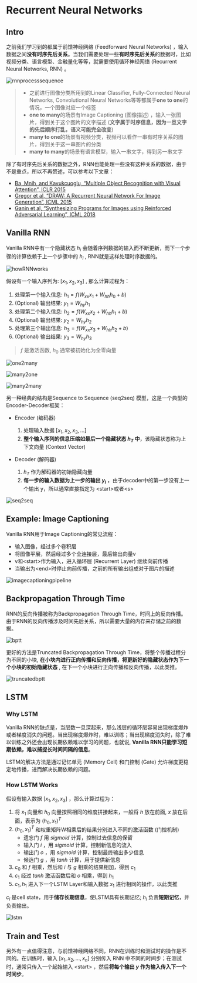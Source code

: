 # Recurrent Neural Networks

## Intro

之前我们学习到的都属于前馈神经网络 (Feedforward Neural Networks) ，输入数据之间**没有时序先后关系**。当我们需要处理一些**有时序先后关系**的数据时，比如视频分类、语言模型、金融量化等等，就需要使用循环神经网络 (Recurrent Neural Networks, RNN) 。

![rnnprocesssequence](Images/rnnprocesssequence.png)

> - 之前进行图像分类所用到的Linear Classifier, Fully-Connected Neural Networks, Convolutional Neural Networks等等都属于**one to one**的情况，一个图像对应一个标签
> - **one to many**的场景有Image Captioning (图像描述) ，输入一张图片，得到关于这个图片的文字描述 (**文字属于时序信息，因为一旦文字的先后顺序打乱，语义可能完全改变**)
> - **many to one**的场景有视频分类，视频可以看作一串有时序关系的图片，得到关于这一串图片的分类
> - **many to many**的场景有语言模型，输入一串文字，得到另一串文字

除了有时序先后关系的数据之外，RNN也能处理一些没有这种关系的数据，由于不是重点，所以不再赘述，可以参考以下文章：

- [Ba, Mnih, and Kavukcuoglu, “Multiple Object Recognition with Visual Attention”, ICLR 2015](https://arxiv.org/abs/1412.7755)
- [Gregor et al, “DRAW: A Recurrent Neural Network For Image Generation”, ICML 2015](https://arxiv.org/abs/1502.04623)
- [Ganin et al, “Synthesizing Programs for Images using Reinforced Adversarial Learning”, ICML 2018](https://proceedings.mlr.press/v80/ganin18a/ganin18a.pdf)

## Vanilla RNN

Vanilla RNN中有一个隐藏状态 $h_i$ 会随着序列数据的输入而不断更新，而下一个步骤的计算依赖于上一个步骤中的 $h_i$ , RNN就是这样处理时序数据的。 

![howRNNworks](Images/howRNNworks.png)

假设有一个输入序列为: $[x_1, x_2, x_3]$ , 那么计算过程为：

1. 处理第一个输入信息: $h_1 = f(W_{xx} x_1 + W_{hh} h_0 + b)$
2. (Optional) 输出结果: $y_1 = W_{hy} h_1$
3. 处理第二个输入信息: $h_2 = f(W_{xx} x_2 + W_{hh} h_1 + b)$
4. (Optional) 输出结果: $y_2 = W_{hy} h_2$
5. 处理第三个输出信息: $h_3 = f(W_{xx} x_3 + W_{hh} h_2 + b)$
6. (Optional) 输出结果: $y_3 = W_{hy} h_3$

> $f$ 是激活函数, $h_0$ 通常被初始化为全零向量

![one2many](Images/one2many.png)

![many2one](Images/many2one.png)

![many2many](Images/many2many.png)

另一种经典的结构是Sequence to Sequence (seq2seq) 模型，这是一个典型的Encoder-Decoder框架：

- Encoder (编码器)
  1. 处理输入数据 $[x_1, x_2, x_3, ...]$
  2. **整个输入序列的信息压缩如最后一个隐藏状态 $h_T$ 中**，该隐藏状态称为上下文向量 (Context Vector)

- Decoder (解码器)
  1. $h_T$ 作为解码器的初始隐藏向量
  2. **每一步的输入数据为上一步的输出 $y_i$** ，由于decoder中的第一步没有上一个输出 y，所以通常直接指定为 \<start\>或者\<s>

![seq2seq](Images/seq2seq.png)

## Example: Image Captioning

Vanilla RNN用于Image Captioning的常见流程：

- 输入图像，经过多个卷积层
- 将图像平展，然后经过多个全连接层，最后输出向量v
- v和\<start>作为输入，进入循环层 (Recurrent Layer) 继续向前传播
- 当输出为\<end\>时停止向前传播，之前的所有输出组成对于图片的描述

![imagecaptioningpipeline](Images/imagecaptioningpipeline.png)

## Backpropagation Through Time

RNN的反向传播被称为Backpropagation Through Time，时间上的反向传播。由于RNN的反向传播涉及时间先后关系，所以需要大量的内存来存储之前的数据。

![bptt](Images/bptt.png)

更好的方法是Truncated Backpropagation Through Time，将整个传播过程分为不同的小块, **在小块内进行正向传播和反向传播，将更新好的隐藏状态作为下一个小块的初始隐藏状态** , 在下一个小块进行正向传播和反向传播，以此类推。

![truncatedbptt](Images/truncatedbptt.gif)

## LSTM

### Why LSTM

Vanilla RNN的缺点是，当层数一旦深起来，那么浅层的循环层容易出现梯度爆炸或者梯度消失的问题。当出现梯度爆炸时，难以训练；当出现梯度消失时，除了难以训练之外还会出现长期依赖难以学习的问题，也就说, **Vanilla RNN只能学习短期依赖，难以捕捉长时间间隔的信息**。

LSTM的解决方法是通过记忆单元 (Memory Cell) 和门控制 (Gate) 允许梯度更稳定地传播，进而解决长期依赖的问题。

### How LSTM Works

假设有输入数据 $[x_1, x_2, x_3]$ ，那么计算过程为：

1. 将 $x_1$ 向量和 $h_0$ 向量按照相同的维度拼接起来，一般将 $h$ 放在前面, $x$ 放在后面，表示为 $(h_{0} , x_1)^T$
2. $(h_{0} , x_1)^T$ 和权重矩阵W相乘后的结果分别进入不同的激活函数 (门控机制)
   - 遗忘门 $f$ 用 $sigmoid$ 计算，控制过去信息的保留
   - 输入门 $i$ ，用 $sigmoid$ 计算，控制新信息的流入
   - 输出门 $o$ ，用 $sigmoid$ 计算，控制最终输出多少信息
   - 候选门 $g$ ，用 $tanh$ 计算，用于提供新信息
3. $c_0$ 和 $f$ 相乘，然后和 $i$ 与 $g$ 相乘的结果相加，得到 $c_1$
4. $c_1$ 经过 $tanh$ 激活函数后和 $o$ 相乘，得到 $h_1$
5. $c_1, h_1$ 进入下一个LSTM Layer和输入数据 $x_1$ 进行相同的操作，以此类推

$c_i$ 是cell state，用于**储存长期信息**，使LSTM具有长期记忆; $h_i$ 负责**短期记忆**，并负责输出。

![lstm](Images/lstm.png)

## Train and Test

另外有一点值得注意，与前馈神经网络不同，RNN在训练时和测试时的操作是不同的。在训练时，输入 $[x_1, x_2, ..., x_n]$ 分别传入 RNN 中不同的时间步；在测试时，通常只传入一个起始输入 \<start\> ，然后**将每个输出 $y$ 作为输入传入下一个时间步**。
